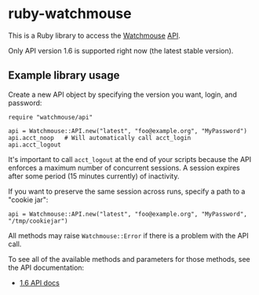 # ruby-watchmouse

This is a Ruby library to access the [Watchmouse](http://www.watchmouse.com)
[API](http://apidoc.watchmouse.com).

Only API version 1.6 is supported right now (the latest stable version).

## Example library usage

Create a new API object by specifying the version you want, login, and
password:

    require "watchmouse/api"

    api = Watchmouse::API.new("latest", "foo@example.org", "MyPassword")
    api.acct_noop   # Will automatically call acct_login
    api.acct_logout

It's important to call `acct_logout` at the end of your scripts because
the API enforces a maximum number of concurrent sessions.  A session
expires after some period (15 minutes currently) of inactivity.

If you want to preserve the same session across runs, specify a path
to a "cookie jar":

    api = Watchmouse::API.new("latest", "foo@example.org", "MyPassword", "/tmp/cookiejar")

All methods may raise `Watchmouse::Error` if there is a problem with
the API call.

To see all of the available methods and parameters for those methods,
see the API documentation:

* [1.6 API docs](http://api.watchmouse.com/1.6/)
